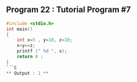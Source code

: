  ## Program 22 : Tutorial Program #7
```C
#include <stdio.h>
int main()
{
    int x=5 , y=10, z=10;
    x=y==z;
    printf (" %d ", x);
    return 0 ;
}
```C 
** Output : 1 **



